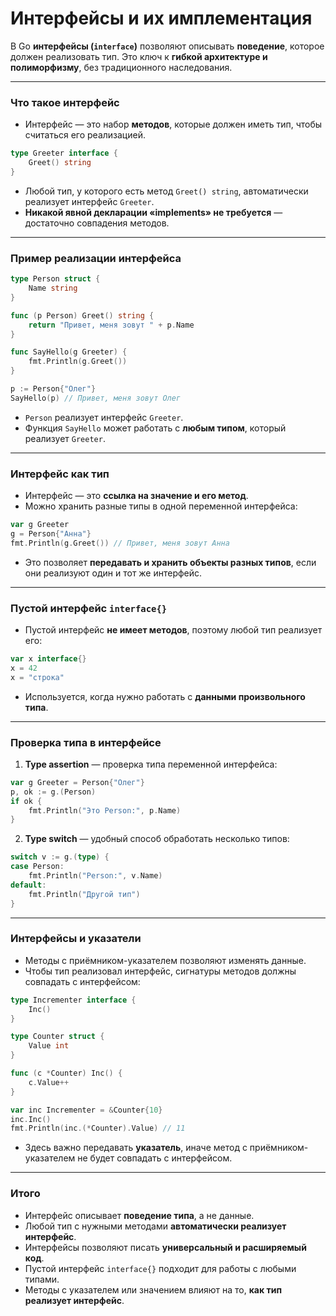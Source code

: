 # Интерфейсы и их имплементация

В Go **интерфейсы (`interface`)** позволяют описывать **поведение**, которое должен реализовать тип. Это ключ к **гибкой архитектуре и полиморфизму**, без традиционного наследования.

---

### Что такое интерфейс

* Интерфейс — это набор **методов**, которые должен иметь тип, чтобы считаться его реализацией.

```go
type Greeter interface {
    Greet() string
}
```

* Любой тип, у которого есть метод `Greet() string`, автоматически реализует интерфейс `Greeter`.
* **Никакой явной декларации «implements» не требуется** — достаточно совпадения методов.

---

### Пример реализации интерфейса

```go
type Person struct {
    Name string
}

func (p Person) Greet() string {
    return "Привет, меня зовут " + p.Name
}

func SayHello(g Greeter) {
    fmt.Println(g.Greet())
}

p := Person{"Олег"}
SayHello(p) // Привет, меня зовут Олег
```

* `Person` реализует интерфейс `Greeter`.
* Функция `SayHello` может работать с **любым типом**, который реализует `Greeter`.

---

### Интерфейс как тип

* Интерфейс — это **ссылка на значение и его метод**.
* Можно хранить разные типы в одной переменной интерфейса:

```go
var g Greeter
g = Person{"Анна"}
fmt.Println(g.Greet()) // Привет, меня зовут Анна
```

* Это позволяет **передавать и хранить объекты разных типов**, если они реализуют один и тот же интерфейс.

---

### Пустой интерфейс `interface{}`

* Пустой интерфейс **не имеет методов**, поэтому любой тип реализует его:

```go
var x interface{}
x = 42
x = "строка"
```

* Используется, когда нужно работать с **данными произвольного типа**.

---

### Проверка типа в интерфейсе

1. **Type assertion** — проверка типа переменной интерфейса:

```go
var g Greeter = Person{"Олег"}
p, ok := g.(Person)
if ok {
    fmt.Println("Это Person:", p.Name)
}
```

2. **Type switch** — удобный способ обработать несколько типов:

```go
switch v := g.(type) {
case Person:
    fmt.Println("Person:", v.Name)
default:
    fmt.Println("Другой тип")
}
```

---

### Интерфейсы и указатели

* Методы с приёмником-указателем позволяют изменять данные.
* Чтобы тип реализовал интерфейс, сигнатуры методов должны совпадать с интерфейсом:

```go
type Incrementer interface {
    Inc()
}

type Counter struct {
    Value int
}

func (c *Counter) Inc() {
    c.Value++
}

var inc Incrementer = &Counter{10}
inc.Inc()
fmt.Println(inc.(*Counter).Value) // 11
```

* Здесь важно передавать **указатель**, иначе метод с приёмником-указателем не будет совпадать с интерфейсом.

---

### Итого

* Интерфейс описывает **поведение типа**, а не данные.
* Любой тип с нужными методами **автоматически реализует интерфейс**.
* Интерфейсы позволяют писать **универсальный и расширяемый код**.
* Пустой интерфейс `interface{}` подходит для работы с любыми типами.
* Методы с указателем или значением влияют на то, **как тип реализует интерфейс**.